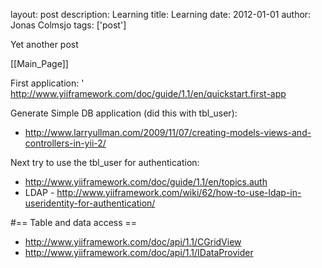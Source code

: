layout: post
description: Learning
title: Learning
date: 2012-01-01
author: Jonas Colmsjo
tags: ['post']

Yet another post





[[Main_Page]]

First application:
' http://www.yiiframework.com/doc/guide/1.1/en/quickstart.first-app

Generate Simple DB application (did this with tbl_user):
* http://www.larryullman.com/2009/11/07/creating-models-views-and-controllers-in-yii-2/

Next try to use the tbl_user for authentication:
* http://www.yiiframework.com/doc/guide/1.1/en/topics.auth
* LDAP - http://www.yiiframework.com/wiki/62/how-to-use-ldap-in-useridentity-for-authentication/


#== Table and data access ==

* http://www.yiiframework.com/doc/api/1.1/CGridView
* http://www.yiiframework.com/doc/api/1.1/IDataProvider
